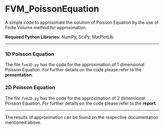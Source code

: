# FVM_PoissonEquation
A simple code to approximate the solution of Poisson Equation by the use of Finite Volume method for approximation.

**Required Python Libraries:** NumPy, SciPy, MatPlotLib

---

### 1D Poisson Equation 
The file `fvm1D.py` has the code for the approximation of 1 dimensional Poisson Equation. For further details on the code please refer to the **presentation**.

### 2D Poisson Equation 
The file `fvm2D.py` has the code for the approximation of 2 dimensional Poisson Equation. For further details on the code please refer to the **report**.

---

The results of approximation can be found on the respective documentation mentioned above.

